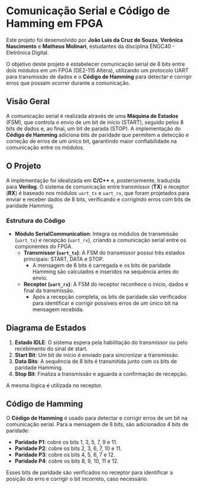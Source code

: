 # Comunicação Serial e Código de Hamming em FPGA

Este projeto foi desenvolvido por **João Luis da Cruz de Souza**, **Verônica Nascimento** e **Matheus Molinari**, estudantes da disciplina ENGC40 - Eletrônica Digital.

O objetivo deste projeto é estabelecer comunicação serial de 8 bits entre dois módulos em um FPGA (DE2-115 Altera), utilizando um protocolo UART para transmissão de dados e o **Código de Hamming** para detectar e corrigir erros que possam ocorrer durante a comunicação.

##  Visão Geral
A comunicação serial é realizada através de uma **Máquina de Estados** (FSM), que controla o envio de um bit de início (START), seguido pelos 8 bits de dados e, ao final, um bit de parada (STOP). A implementação do **Código de Hamming** adiciona bits de paridade que permitem a detecção e correção de erros de um único bit, garantindo maior confiabilidade na comunicação entre os módulos.

##  O Projeto
A implementação foi idealizada em **C/C++** e, posteriormente, traduzida para **Verilog**. O sistema de comunicação entre transmissor (**TX**) e receptor (**RX**) é baseado nos módulos `uart_tx` e `uart_rx`, que foram projetados para enviar e receber dados de 8 bits, verificando e corrigindo erros com bits de paridade Hamming.

### Estrutura do Código
- **Módulo SerialCommunication**: Integra os módulos de transmissão (`uart_tx`) e recepção (`uart_rx`), criando a comunicação serial entre os componentes do FPGA.
  - **Transmissor (`uart_tx`)**: A FSM do transmissor possui três estados principais: START, DATA e STOP.
    - A mensagem de 8 bits é carregada e os bits de paridade Hamming são calculados e inseridos na sequência antes do envio.
  - **Receptor (`uart_rx`)**: A FSM do receptor reconhece o início, dados e final da transmissão.
    - Após a recepção completa, os bits de paridade são verificados para identificar e corrigir possíveis erros de um único bit na mensagem recebida.


##  Diagrama de Estados
1. **Estado IDLE**: O sistema espera pela habilitação do transmissor ou pelo recebimento do sinal de start.
2. **Start Bit**: Um bit de início é enviado para sincronizar a transmissão.
3. **Data Bits**: A sequência de 8 bits é transmitida junto com os bits de paridade Hamming.
4. **Stop Bit**: Finaliza a transmissão e aguarda a confirmação de recepção.

A mesma lógica é utilizada no receptor.

## Código de Hamming
O **Código de Hamming** é usado para detectar e corrigir erros de um bit na comunicação serial. Para a mensagem de 8 bits, são adicionados 4 bits de paridade:

- **Paridade P1**: cobre os bits 1, 3, 5, 7, 9 e 11.
- **Paridade P2**: cobre os bits 2, 3, 6, 7, 10 e 11.
- **Paridade P3**: cobre os bits 4, 5, 6, 7 e 12.
- **Paridade P4**: cobre os bits 8, 9, 10, 11 e 12.

Esses bits de paridade são verificados no receptor para identificar a posição do erro e corrigir o bit incorreto, caso necessário.

